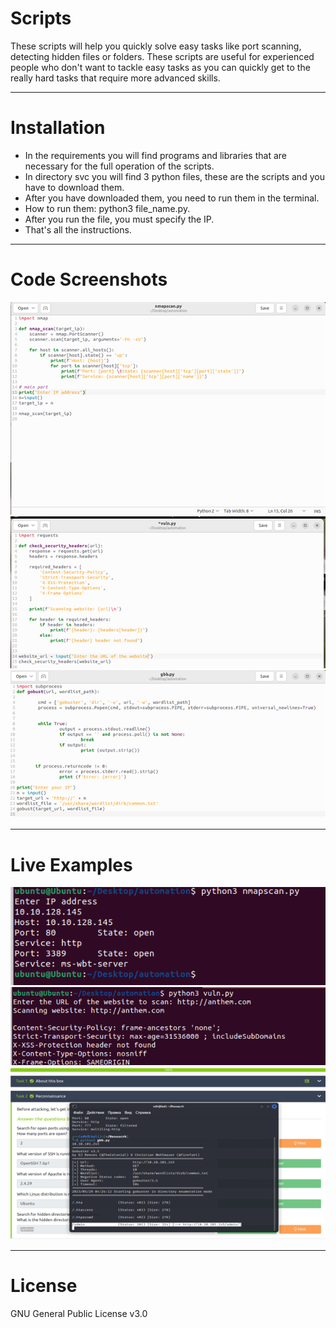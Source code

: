 # Scripts
These scripts will help you quickly solve easy tasks like port scanning, detecting hidden files or folders. These scripts are useful for experienced people who don't want to tackle easy tasks as you can quickly get to the really hard tasks that require more advanced skills.
_____________
# Installation
* In the requirements you will find programs and libraries that are necessary for the full operation of the scripts.
* In directory svc you will find 3 python files, these are the scripts and you have to download them.
* After you have downloaded them, you need to run them in the terminal.
* How to run them: python3 file_name.py.
* After you run the file, you must specify the IP.
* That's all the instructions.
_____________
# Code Screenshots
![alt text](src/img/img1.png)
![alt text](src/img/img2.png)
![alt text](src/img/img3.png)
_____________
# Live Examples
![alt text](src/img/img4.png)
![alt text](src/img/img5.png)
![alt text](src/img/img6.png)
_____________
# License
GNU General Public License v3.0
